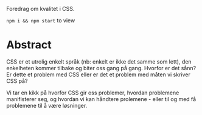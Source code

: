 Foredrag om kvalitet i CSS.

`npm i && npm start` to view

# Abstract

CSS er et utrolig enkelt språk (nb: enkelt er ikke det samme som lett), den enkelheten kommer tilbake og biter oss gang på gang. Hvorfor er det sånn? Er dette et problem med CSS eller er det et problem med måten vi skriver CSS på?

Vi tar en kikk på hvorfor CSS gir oss problemer, hvordan problemene manifisterer seg, og hvordan vi kan håndtere prolemene - eller til og med få problemene til å være løsninger.
